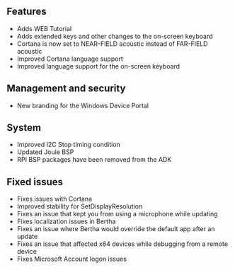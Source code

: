 ## Features
- Adds WEB Tutorial
- Adds extended keys and other changes to the on-screen keyboard
- Cortana is now set to NEAR-FIELD acoustic instead of FAR-FIELD acoustic
- Improved Cortana language support
- Improved language support for the  on-screen keyboard

## Management and security
- New branding for the Windows Device Portal

## System
- Improved I2C Stop timing condition
- Updated Joule BSP
- RPI BSP packages have been removed from the ADK

## Fixed issues
- Fixes issues with Cortana
- Improved stability for SetDisplayResolution
- Fixes an issue that kept you from using a microphone while updating
- Fixes localization issues in Bertha
- Fixes an issue where Bertha would override the default app after an update
- Fixes an issue that affected x64 devices while debugging from a remote device
- Fixes Microsoft Account logon issues
